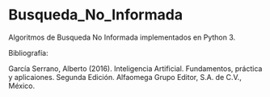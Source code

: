# Busqueda_No_Informada
Algoritmos de Busqueda No Informada implementados en Python 3.

Bibliografía:

García Serrano, Alberto (2016). Inteligencia Artificial. Fundamentos, práctica y aplicaiones. Segunda Edición. Alfaomega Grupo Editor, S.A. de C.V., México.
